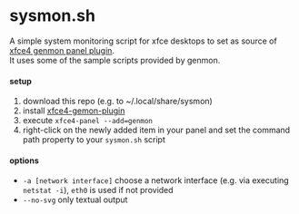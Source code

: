 # sysmon.sh
A simple system monitoring script for xfce desktops to set as source of [xfce4 genmon panel plugin](https://gitlab.xfce.org/panel-plugins/xfce4-genmon-plugin).  
It uses some of the sample scripts provided by genmon.
#### setup
1. download this repo (e.g. to ~/.local/share/sysmon)
2. install [xfce4-gemon-plugin](apt://xfce4-genmon-plugin)
3. execute `xfce4-panel --add=genmon`
4. right-click on the newly added item in your panel and set the command path property to your `sysmon.sh` script
#### options
 - `-a [network interface]` choose a network interface (e.g. via executing `netstat -i`), `eth0` is used if not provided
 - `--no-svg` only textual output
 
